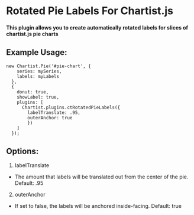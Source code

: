 # Rotated Pie Labels For Chartist.js

#### This plugin allows you to create automatically rotated labels for slices of chartist.js pie charts 

## Example Usage:

```
new Chartist.Pie('#pie-chart', {
    series: mySeries,
    labels: myLabels
  }, 
  {
    donut: true,
    showLabel: true,
    plugins: [
      Chartist.plugins.ctRotatedPieLabels({
        labelTranslate: .95,
        outerAnchor: true
        })
    ]
  });
```

## Options:

1. labelTranslate
  * The amount that labels will be translated out from the center of the pie. Default: .95
2. outerAnchor
  * If set to false, the labels will be anchored inside-facing.  Default: true
